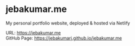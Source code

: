 # jebakumar.me
My personal portfolio website, deployed & hosted via Netlify

URL: https://jebakumar.me <br>
GitHub Page: https://jebakumarj.github.io/jebakumar.me
